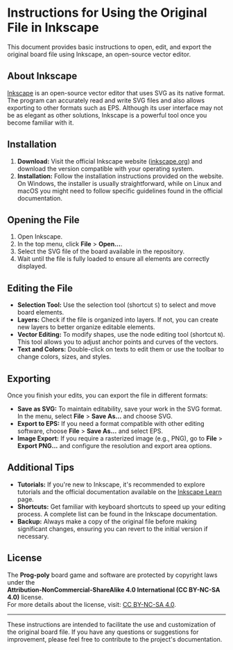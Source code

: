 # Instructions for Using the Original File in Inkscape

This document provides basic instructions to open, edit, and export the original board file using Inkscape, an open-source vector editor.

## About Inkscape

[Inkscape](https://inkscape.org/) is an open-source vector editor that uses SVG as its native format. The program can accurately read and write SVG files and also allows exporting to other formats such as EPS. Although its user interface may not be as elegant as other solutions, Inkscape is a powerful tool once you become familiar with it.

## Installation

1. **Download:** Visit the official Inkscape website ([inkscape.org](https://inkscape.org/)) and download the version compatible with your operating system.
2. **Installation:** Follow the installation instructions provided on the website. On Windows, the installer is usually straightforward, while on Linux and macOS you might need to follow specific guidelines found in the official documentation.

## Opening the File

1. Open Inkscape.
2. In the top menu, click **File** > **Open...**.
3. Select the SVG file of the board available in the repository.
4. Wait until the file is fully loaded to ensure all elements are correctly displayed.

## Editing the File

- **Selection Tool:** Use the selection tool (shortcut `S`) to select and move board elements.
- **Layers:** Check if the file is organized into layers. If not, you can create new layers to better organize editable elements.
- **Vector Editing:** To modify shapes, use the node editing tool (shortcut `N`). This tool allows you to adjust anchor points and curves of the vectors.
- **Text and Colors:** Double-click on texts to edit them or use the toolbar to change colors, sizes, and styles.

## Exporting

Once you finish your edits, you can export the file in different formats:

- **Save as SVG:** To maintain editability, save your work in the SVG format. In the menu, select **File** > **Save As...** and choose SVG.
- **Export to EPS:** If you need a format compatible with other editing software, choose **File** > **Save As...** and select EPS.
- **Image Export:** If you require a rasterized image (e.g., PNG), go to **File** > **Export PNG...** and configure the resolution and export area options.

## Additional Tips

- **Tutorials:** If you're new to Inkscape, it's recommended to explore tutorials and the official documentation available on the [Inkscape Learn](https://inkscape.org/learn/) page.
- **Shortcuts:** Get familiar with keyboard shortcuts to speed up your editing process. A complete list can be found in the Inkscape documentation.
- **Backup:** Always make a copy of the original file before making significant changes, ensuring you can revert to the initial version if necessary.

## License

The **Prog-poly** board game and software are protected by copyright laws under the  
**Attribution-NonCommercial-ShareAlike 4.0 International (CC BY-NC-SA 4.0)** license.  
For more details about the license, visit: [CC BY-NC-SA 4.0](https://creativecommons.org/licenses/by-nc-sa/4.0/).

---

These instructions are intended to facilitate the use and customization of the original board file. If you have any questions or suggestions for improvement, please feel free to contribute to the project's documentation.
